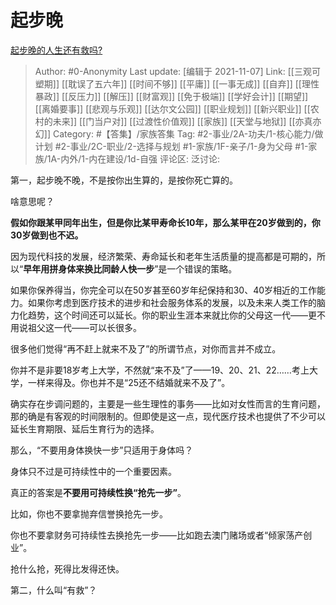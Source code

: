 # 起步晚
[起步晚的人生还有救吗?](https://www.zhihu.com/question/494488406/answer/2209243485)

> Author: #0-Anonymity
> Last update: [编辑于 2021-11-07]
> Link: [[三观可塑期]] [[耽误了五六年]] [[时间不够]] [[平庸]] [[一事无成]] [[自弃]] [[理性暴政]] [[反压力]] [[解压]] [[财富观]] [[免于极端]] [[学好会计]] [[期望]] [[离婚要事]] [[悲观与乐观]] [[达尔文公园]] [[职业规划]] [[新兴职业]] [[农村的未来]] [[门当户对]] [[过渡性价值观]] [[家族]] [[天堂与地狱]] [[亦真亦幻]]
> Category: #【答集】/家族答集
> Tag: #2-事业/2A-功夫/1-核心能力/做计划 #2-事业/2C-职业/2-选择与规划 #1-家族/1F-亲子/1-身为父母 #1-家族/1A-内外/1-内在建设/1d-自强
> 评论区:
> 泛讨论:

第一，起步晚不晚，不是按你出生算的，是按你死亡算的。

啥意思呢？

**假如你跟某甲同年出生，但是你比某甲寿命长10年，那么某甲在20岁做到的，你30岁做到也不迟。**

因为现代科技的发展，经济繁荣、寿命延长和老年生活质量的提高都是可期的，所以“**早年用拼身体来换比同龄人快一步**”是一个错误的策略。

如果你保养得当，你完全可以在50岁甚至60岁年纪保持和30、40岁相近的工作能力。如果你考虑到医疗技术的进步和社会服务体系的发展，以及未来人类工作的脑力化趋势，这个时间还可以延长。你的职业生涯本来就比你的父母这一代——更不用说祖父这一代——可以长很多。

很多他们觉得“再不赶上就来不及了”的所谓节点，对你而言并不成立。

你并不是非要18岁考上大学，不然就“来不及”了——19、20、21、22……考上大学，一样来得及。你也并不是“25还不结婚就来不及了”。

确实存在步调问题的，主要是一些生理性的事务——比如对女性而言的生育问题，那的确是有客观的时间限制的。但即使是这一点，现代医疗技术也提供了不少可以延长生育期限、延后生育行为的选择。

那么，“不要用身体换快一步”只适用于身体吗？

身体只不过是可持续性中的一个重要因素。

真正的答案是**不要用可持续性换“抢先一步”**。

比如，你也不要拿抛弃信誉换抢先一步。

你也不要拿财务可持续性去换抢先一步——比如跑去澳门赌场或者“倾家荡产创业”。

抢什么抢，死得比发得还快。

第二，什么叫“有救”？
